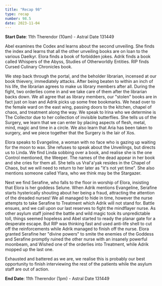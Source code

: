 ```yaml
---
title: "Recap 98"
type: recap
number: 98.5
date: 2023-11-04
---
```


**Start Date**:  11th Therendor  (10am)  - Astral Date 131449

Abel examines the Codex and learns about the second unveiling. She finds the index and learns that all the other unveiling books are on loan to the various Daelkyr. Elora finds a book of forbidden jokes. Adrik finds a book called Whispers of the Abyss, Studies of Otherworldly Entities. RIP finds Cursed Culinary Chronicles book.

We step back through the portal, and the beholder librarian, incensed at our book thievery, immediately attacks. After being beaten to within an inch of his life, the librarian agrees to make us library members after all. During the fight, two orderlies come in and we take care of them after the librarian backs down. We all agree that as library members, our "stolen" books are in fact just on loan and Adrik picks up some free bookmarks.
We head over to the female ward on the east wing, passing doors to the kitchen, chapel of chaos, and treatment along the way. We speak to Irina who we determine is The Collector due to her collection of invisible butterflies.  She tells us of the Surgery, we learn that we can enter by placing aspects of flesh, metal, mind, magic and time in a circle. We also learn that Aria has been taken to surgery, and we piece together that the Surgery is the lair of Xos.

Elora speaks to Evangeline, a woman with no face who is gazing up waiting for the moon to wax.  She refuses to speak about the Unveilings, but directs us to Linda.  We find Linda sobbing over a book, and realise she is the one Control mentioned, the Weeper.  The names of the dead appear in her book and she cries for them all.  She tells us Vral'a'yak resides in the Chapel of Chaos, but we will need to return to her later as "it's not yet time".  She also mentions someone called Ylara, who we think may be the Stargazer.

Next we find Serafine, who falls to the floor in worship of Elora, insisting that Elora is her goddess Selune. When Adrik mentions Evangeline, Serafine starts hysterically shouting about her being a fraud, attracting the attention of the dreaded nurses! We all managed to hide in time, however the nurse attempts to take Serafine to Treatment which Adrik will not stand for. Battle ensues, and we call upon our last reserves to fight the mindflayer nurse. As other asylum staff joined the battle and wild magic took its unpredictable toll, things seemed hopeless and Abel started to ready the planar gate for a desperate escape. But RIP was thinking fast and used anti-life shell to cut off the reinforcements while Adrik managed to finish off the nurse. Elora granted Serafine her "divine powers" to smite the enemies of the Goddess and Serafine promptly ruined the other nurse with an insanely powerful moonbeam, and Wished one of the orderlies into Treatment, while Adrik mopped up the last one.

Exhausted and battered as we are, we realise this is probably our best opportunity to finish interviewing the rest of the patients while the asylum staff are out of action.

**End Date**: 11th Therendor  (1pm)  - Astral Date 131449

